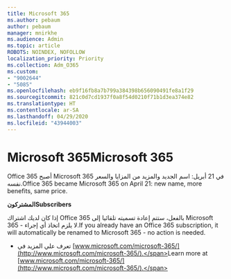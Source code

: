 ```yaml
---
title: Microsoft 365
ms.author: pebaum
author: pebaum
manager: mnirkhe
ms.audience: Admin
ms.topic: article
ROBOTS: NOINDEX, NOFOLLOW
localization_priority: Priority
ms.collection: Adm_O365
ms.custom:
- "9002644"
- "5085"
ms.openlocfilehash: eb9f16fb8a7b799a384398b656090491fe8a1f29
ms.sourcegitcommit: 821c0d7cd1937f0a8f54d0210f71b1d3ea374e82
ms.translationtype: HT
ms.contentlocale: ar-SA
ms.lasthandoff: 04/29/2020
ms.locfileid: "43944003"
---
```

# <a name="microsoft-365"></a><span data-ttu-id="ec24d-102">Microsoft 365</span><span class="sxs-lookup"><span data-stu-id="ec24d-102">Microsoft 365</span></span>

<span data-ttu-id="ec24d-103">Office 365 أصبح Microsoft 365 في 21 أبريل: اسم الجديد والمزيد من المزايا والسعر نفسه.</span><span class="sxs-lookup"><span data-stu-id="ec24d-103">Office 365 became Microsoft 365 on April 21: new name, more benefits, same price.</span></span>

<span data-ttu-id="ec24d-104">**المشتركون**</span><span class="sxs-lookup"><span data-stu-id="ec24d-104">**Subscribers**</span></span>

<span data-ttu-id="ec24d-105">إذا كان لديك اشتراك Office 365 بالفعل، ستتم إعادة تسميته تلقائيا إلى Microsoft 365 - لا يلزم اتخاذ أي إجراء.</span><span class="sxs-lookup"><span data-stu-id="ec24d-105">If you already have an Office 365 subscription, it will automatically be renamed to Microsoft 365 - no action is needed.</span></span>

- <span data-ttu-id="ec24d-106">تعرف علي المزيد في [www.microsoft.com/microsoft-365/](http://www.microsoft.com/microsoft-365/).</span><span class="sxs-lookup"><span data-stu-id="ec24d-106">Learn more at [www.microsoft.com/microsoft-365/](http://www.microsoft.com/microsoft-365/).</span></span>
